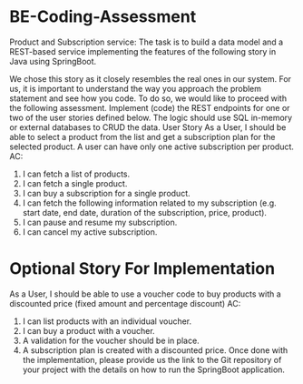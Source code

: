 # BE-Coding-Assessment

Product and Subscription service: 
The task is to build a data model and a REST-based service implementing the features of the following story in Java using SpringBoot. 

We chose this story as it closely resembles the real ones in our system. 
For us, it is important to understand the way you approach the problem statement and see how you code. To do so, we would like to proceed with the following assessment. 
Implement (code) the REST endpoints for one or two of the user stories defined below. The logic should use SQL in-memory or external databases to CRUD the data.
User Story 
As a User, I should be able to select a product from the list and get a subscription plan for the selected product. A user can have only one active subscription per product. AC: 
1. I can fetch a list of products. 
2. I can fetch a single product. 
3. I can buy a subscription for a single product. 
4. I can fetch the following information related to my subscription (e.g. start date, end date, duration of the subscription, price, product). 
5. I can pause and resume my subscription. 
6. I can cancel my active subscription.

   
# Optional Story For Implementation 

As a User, I should be able to use a voucher code to buy products with a discounted price (fixed amount and percentage discount) 
AC: 
1. I can list products with an individual voucher. 
2. I can buy a product with a voucher. 
3. A validation for the voucher should be in place. 
4. A subscription plan is created with a discounted price. 
Once done with the implementation, please provide us the link to the Git repository of your project with the details on how to run the SpringBoot application.
